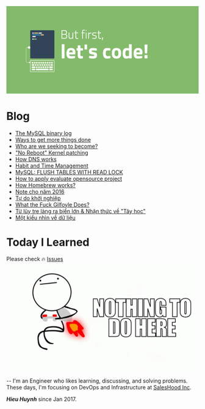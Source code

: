 ![](2017/image/but-first-lets-code.png)

# Blog

- [The MySQL binary log](2017/The-MySQL-binlog.md)
- [Ways to get more things done](2017/Show-me-a-way-to-get-more-things-done.md)
- [Who are we seeking to become?](2017/Who-are-we-seeking-to-become.md)
- ["No Reboot" Kernel patching](2017/No-Reboot-Kernel-Patching.md)
- [How DNS works](2017/How-DNS-works.md)
- [Habit and Time Management](2017/Habit-Time-Management.md)
- [MySQL: FLUSH TABLES WITH READ LOCK](2017/MySQL-FLUSH-TABLES-WITH-READ-LOCK.md)
- [How to apply evaluate opensource project](2017/Apply-evaluate-opensource-project.md)
- [How Homebrew works?](2017/How-Homebrew-works.md)
- [Note cho năm 2016](2017/Note-cho-nam-2016.md)
- [Tự do khởi nghiệp](2017/Tu-do-khoi-nghiep.md)
- [What the Fuck Gilfoyle Does?](2017/What-the-Fuck-Gilfoyle-Does.md)
- [Từ lũy tre làng ra biển lớn & Nhận thức về "Tây học"](2017/Tu-luy-tre-lang.md)
- [Một kiểu nhìn về dữ liệu](2017/mot-kieu-nhin-ve-du-lieu.md)

# Today I Learned

Please check :fire: [Issues](https://github.com/hieuhtr/Blog/issues)
![](2017/image/nothing-todo-here.jpg)

--
I'm an Engineer who likes learning, discussing, and solving problems.
These days, I'm focusing on DevOps and Infrastructure at [SalesHood Inc](http://saleshood.com).

***Hieu Huynh***
since Jan 2017.
